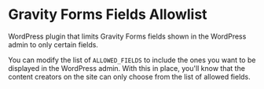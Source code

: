 # Gravity Forms Fields Allowlist

WordPress plugin that limits Gravity Forms fields shown in the WordPress admin to only certain fields.

You can modify the list of `ALLOWED_FIELDS` to include the ones you want to be displayed in the WordPress admin. With this in place, you'll know that the content creators on the site can only choose from the list of allowed fields.
